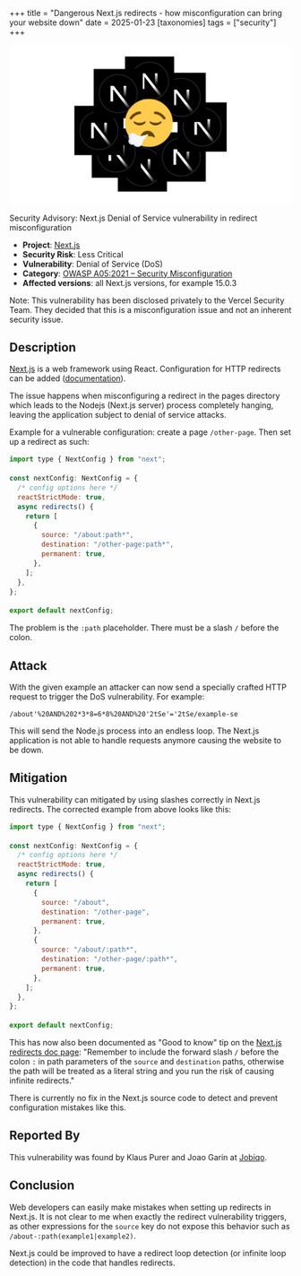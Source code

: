 +++
title = "Dangerous Next.js redirects - how misconfiguration can bring your website down"
date = 2025-01-23
[taxonomies]
tags = ["security"]
+++

![Black Next.js logos arranged in a circle. In the middle is an emoji with closed eyes exhausting.](nextjs_exhale.png)

Security Advisory: Next.js Denial of Service vulnerability in redirect misconfiguration

* **Project**: [Next.js](https://nextjs.org/)
* **Security Risk**: Less Critical
* **Vulnerability**: Denial of Service (DoS)
* **Category**: [OWASP A05:2021 – Security Misconfiguration](https://owasp.org/Top10/A05_2021-Security_Misconfiguration/)
* **Affected versions**: all Next.js versions, for example 15.0.3

Note: This vulnerability has been disclosed privately to the Vercel Security Team. They decided that this is a misconfiguration issue and not an inherent security issue.

<!-- more -->

## Description

[Next.js](https://nextjs.org/) is a web framework using React. Configuration for HTTP redirects can be added ([documentation](https://nextjs.org/docs/pages/api-reference/config/next-config-js/redirects)).

The issue happens when misconfiguring a redirect in the pages directory which leads to the Nodejs (Next.js server) process completely hanging, leaving the application subject to denial of service attacks.

Example for a vulnerable configuration: create a page `/other-page`. Then set up a redirect as such:

```js
import type { NextConfig } from "next";

const nextConfig: NextConfig = {
  /* config options here */
  reactStrictMode: true,
  async redirects() {
    return [
      {
        source: "/about:path*",
        destination: "/other-page:path*",
        permanent: true,
      },
    ];
  },
};

export default nextConfig;
```

The problem is the `:path` placeholder. There must be a slash `/` before the colon.

## Attack

With the given example an attacker can now send a specially crafted HTTP request to trigger the DoS vulnerability. For example:

```
/about'%20AND%202*3*8=6*8%20AND%20'2tSe'='2tSe/example-se
```

This will send the Node.js process into an endless loop. The Next.js application is not able to handle requests anymore causing the website to be down.

## Mitigation

This vulnerability can mitigated by using slashes correctly in Next.js redirects. The corrected example from above looks like this:

```js
import type { NextConfig } from "next";

const nextConfig: NextConfig = {
  /* config options here */
  reactStrictMode: true,
  async redirects() {
    return [
      {
        source: "/about",
        destination: "/other-page",
        permanent: true,
      },
      {
        source: "/about/:path*",
        destination: "/other-page/:path*",
        permanent: true,
      },
    ];
  },
};

export default nextConfig;
```

This has now also been documented as "Good to know" tip on the [Next.js redirects doc page](https://nextjs.org/docs/pages/api-reference/config/next-config-js/redirects): "Remember to include the forward slash `/` before the colon `:` in path parameters of the `source` and `destination` paths, otherwise the path will be treated as a literal string and you run the risk of causing infinite redirects."

There is currently no fix in the Next.js source code to detect and prevent configuration mistakes like this.

## Reported By

This vulnerability was found by Klaus Purer and Joao Garin at [Jobiqo](https://www.jobiqo.com/).

## Conclusion

Web developers can easily make mistakes when setting up redirects in Next.js. It is not clear to me when exactly the redirect vulnerability triggers, as other expressions for the `source` key do not expose this behavior such as `/about-:path(example1|example2)`.

Next.js could be improved to have a redirect loop detection (or infinite loop detection) in the code that handles redirects.
